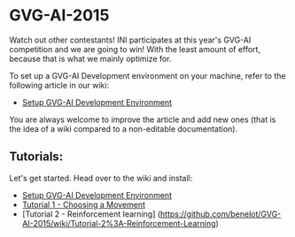 # GVG-AI-2015
Watch out other contestants! INI participates at this year's GVG-AI competition and we are going to win! With the least amount of effort, because that is what we mainly optimize for.

To set up a GVG-AI Development environment on your machine, refer to the following article in our wiki:

* [Setup GVG-AI Development Environment](https://github.com/underworldguardian/GVG-AI-2015/wiki/Setup-GVG-AI-Development-Environment)

You are always welcome to improve the article and add new ones (that is the idea of a wiki compared to a non-editable documentation). 


## Tutorials:

Let's get started.  Head over to the wiki and install:
* [Setup GVG-AI Development Environment](https://github.com/underworldguardian/GVG-AI-2015/wiki/Setup-GVG-AI-Development-Environment)
* [Tutorial 1 - Choosing a Movement](https://github.com/benelot/GVG-AI-2015/wiki/Tutorial-1%3A-Choosing-a-Movement)
* [Tutorial 2 - Reinforcement learning] (https://github.com/benelot/GVG-AI-2015/wiki/Tutorial-2%3A-Reinforcement-Learning)
